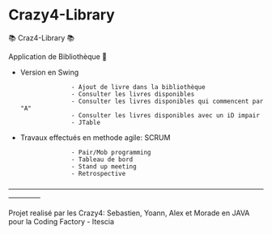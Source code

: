 # Crazy4-Library

📚  Craz4-Library  📚

Application de Bibliothèque 📖

- Version en Swing 

                    - Ajout de livre dans la bibliothèque
                    - Consulter les livres disponibles
                    - Consulter les livres disponibles qui commencent par "A" 
                    - Consulter les livres disponibles avec un iD impair
                    - JTable
                    
                    
- Travaux effectués en methode agile: SCRUM    

                    - Pair/Mob programming
                    - Tableau de bord
                    - Stand up meeting
                    - Retrospective 
                   
                   
–––––––––––––––––––––––––––––––––––––––––––––––––––––––––––––––––––––––––––––––––

Projet realisé par les Crazy4: Sebastien, Yoann, Alex et Morade en JAVA pour la Coding Factory - Itescia 
